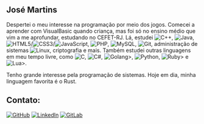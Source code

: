 José Martins
------------

Despertei o meu interesse na programação por meio dos jogos.
Comecei a aprender com VisualBasic quando criança, mas foi só no ensino médio que vim a me aprofundar, estudando no CEFET-RJ.
Lá, estudei ![C++](https://img.shields.io/badge/C%2B%2B-00599C?style=for-the-badge&logo=c%2B%2B&logoColor=white), ![Java](https://img.shields.io/badge/Java-000?style=for-the-badge&logo=java), ![HTML5](https://img.shields.io/badge/HTML5-E34F26?style=for-the-badge&logo=html5&logoColor=white)/![CSS3](https://img.shields.io/badge/CSS3-1572B6?style=for-the-badge&logo=css3&logoColor=white)/![JavaScript](https://img.shields.io/badge/JavaScript-F7DF1E?style=for-the-badge&logo=javascript&logoColor=black), ![PHP](https://img.shields.io/badge/PHP-777BB4?style=for-the-badge&logo=php&logoColor=white), ![MySQL](https://img.shields.io/badge/MySQL-00000F?style=for-the-badge&logo=mysql&logoColor=white), ![Git](https://img.shields.io/badge/GIT-E44C30?style=for-the-badge&logo=git&logoColor=white), administração de sistemas ![Linux](https://img.shields.io/badge/Linux-000?style=for-the-badge&logo=linux&logoColor=FCC624), criptografia e mais.
Também estudei outras linguagens em meu tempo livre, como ![C](https://img.shields.io/badge/C-00599C?style=for-the-badge&logo=c&logoColor=white), ![C#](https://img.shields.io/badge/C%23-239120?style=for-the-badge&logo=c-sharp&logoColor=white), ![Golang](https://img.shields.io/badge/Go-00ADD8?style=for-the-badge&logo=go&logoColor=white)>, ![Python](https://img.shields.io/badge/Python-14354C?style=for-the-badge&logo=python&logoColor=white), ![Ruby](https://img.shields.io/badge/Ruby-CC342D?style=for-the-badge&logo=ruby&logoColor=white)> e ![Lua](https://img.shields.io/badge/Lua-2C2D72?style=for-the-badge&logo=lua&logoColor=white)>.

Tenho grande interesse pela programação de sistemas.
Hoje em dia, minha linguagem favorita é o Rust.

Contato:
--------

[![GitHub](https://img.shields.io/badge/GitHub-100000?style=for-the-badge&logo=github&logoColor=white)](https://github.com/joseiriel)
[![LinkedIn](https://img.shields.io/badge/LinkedIn-0077B5?style=for-the-badge&logo=linkedin&logoColor=white)](https://www.linkedin.com/in/jose-iriel-martins/)
[![GitLab](https://img.shields.io/badge/GitLab-330F63?style=for-the-badge&logo=gitlab&logoColor=white)](https://gitlab.com/jose.iriel.martins)
